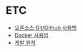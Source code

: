 # ETC

* [오픈소스 Git/Github 사용법](./ETC/open-source-git-github.md)
* [Docker 사용법](./ETC/Docker-사용법.md)
* [개발 원칙](./ETC/principles.md)

